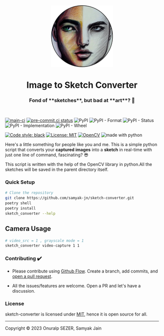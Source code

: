 <p align="center">
  <img style="width:40%;" src="https://github.com/samyak-jn/sketch-converter/raw/master/logo/sketch.png" />
</p>

<h1 align="center">Image to Sketch Converter</h1>

<h3 align="center">Fond of **sketches**, but bad at **art**? 🥴</h3>
<br>

[![main-ci](https://github.com/samyak-jn/sketch-converter/actions/workflows/main.yml/badge.svg)](https://github.com/samyak-jn/sketch-converter/actions/workflows/main.yml)
[![pre-commit.ci status](https://results.pre-commit.ci/badge/github/samyak-jn/sketch-converter/master.svg)](https://results.pre-commit.ci/latest/github/samyak-jn/sketch_converter/master)
![PyPI](https://img.shields.io/pypi/v/sketch_converter)
![PyPI - Format](https://img.shields.io/pypi/format/sketch_converter)
![PyPI - Status](https://img.shields.io/pypi/status/sketch_converter?color=orange)
![PyPI - Implementation](https://img.shields.io/pypi/implementation/sketch_converter)
![PyPI - Wheel](https://img.shields.io/pypi/wheel/sketch_converter)

<a href="https://github.com/python/black"><img alt="Code style: black" src="https://img.shields.io/badge/code%20style-black-000000.svg"></a>
<a href="https://github.com/samyak-jn/sketch-converter/blob/master/LICENSE"><img alt="License: MIT" src="https://black.readthedocs.io/en/stable/_static/license.svg"></a>
 <a href="#"><img alt="OpenCV" src="https://img.shields.io/badge/OpenCV-4.7.0-5C3EE8?logo=OpenCV&logoColor=white"></a>
<img src="https://img.shields.io/badge/made%20with-python3-blue.svg" alt="made with python">


Here's a little something for people like you and me.
This is a simple python script that converts your **captured images** into a **sketch** in real-time with just one line of command, fascinating? 😎

This script is written with the help of the OpenCV library in python.All the sketches will be saved in the parent directory itself.

### Quick Setup

```bash
# Clone the repository
git clone https://github.com/samyak-jn/sketch-converter.git
poetry shell
poetry install
sketch_converter --help
```

## Camera Usage

```bash
# video_src = 1 , grayscale mode = 1
sketch_converter video-capture 1 1
```

### Contributing ✔️

- Please contribute using [Github Flow](https://guides.github.com/introduction/flow/). Create a branch, add commits, and [open a pull request](https://github.com/fraction/readme-boilerplate/compare/).

- All the issues/features are welcome. Open a PR and let's have a discussion.

### License
sketch-converter is licensed under [MIT](https://github.com/samyak-jn/sketch-converter/blob/master/LICENSE), hence it is open source for all.

---
Copyright © 2023 Onuralp SEZER, Samyak Jain
